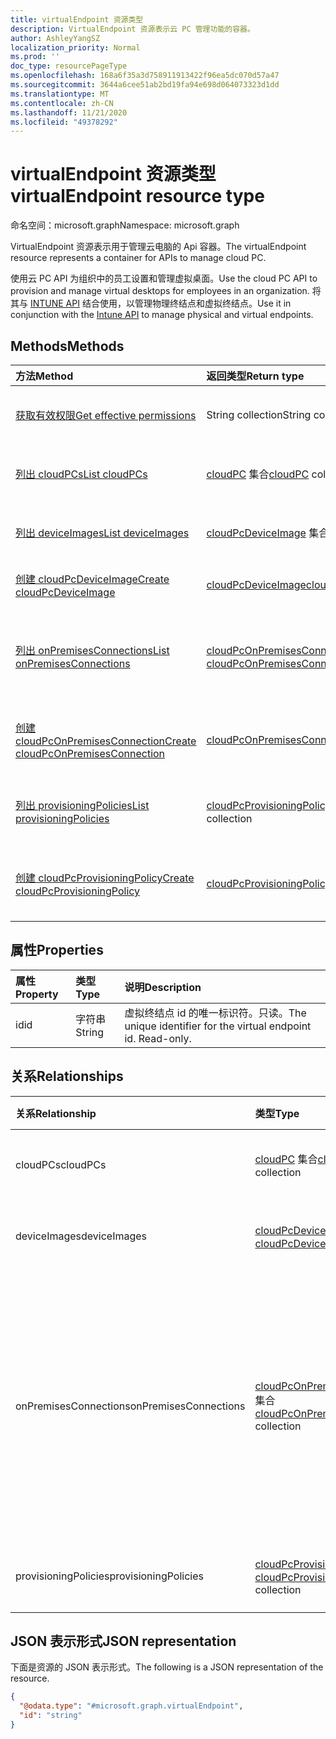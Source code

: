 ```yaml
---
title: virtualEndpoint 资源类型
description: VirtualEndpoint 资源表示云 PC 管理功能的容器。
author: AshleyYangSZ
localization_priority: Normal
ms.prod: ''
doc_type: resourcePageType
ms.openlocfilehash: 168a6f35a3d758911913422f96ea5dc070d57a47
ms.sourcegitcommit: 3644a6cee51ab2bd19fa94e698d064073323d1dd
ms.translationtype: MT
ms.contentlocale: zh-CN
ms.lasthandoff: 11/21/2020
ms.locfileid: "49378292"
---
```

# <a name="virtualendpoint-resource-type"></a><span data-ttu-id="17a31-103">virtualEndpoint 资源类型</span><span class="sxs-lookup"><span data-stu-id="17a31-103">virtualEndpoint resource type</span></span>

<span data-ttu-id="17a31-104">命名空间：microsoft.graph</span><span class="sxs-lookup"><span data-stu-id="17a31-104">Namespace: microsoft.graph</span></span>

<span data-ttu-id="17a31-105">VirtualEndpoint 资源表示用于管理云电脑的 Api 容器。</span><span class="sxs-lookup"><span data-stu-id="17a31-105">The virtualEndpoint resource represents a container for APIs to manage cloud PC.</span></span>

<span data-ttu-id="17a31-106">使用云 PC API 为组织中的员工设置和管理虚拟桌面。</span><span class="sxs-lookup"><span data-stu-id="17a31-106">Use the cloud PC API to provision and manage virtual desktops for employees in an organization.</span></span> <span data-ttu-id="17a31-107">将其与 [INTUNE API](../resources/intune-graph-overview.md) 结合使用，以管理物理终结点和虚拟终结点。</span><span class="sxs-lookup"><span data-stu-id="17a31-107">Use it in conjunction with the [Intune API](../resources/intune-graph-overview.md) to manage physical and virtual endpoints.</span></span>

## <a name="methods"></a><span data-ttu-id="17a31-108">Methods</span><span class="sxs-lookup"><span data-stu-id="17a31-108">Methods</span></span>

|<span data-ttu-id="17a31-109">方法</span><span class="sxs-lookup"><span data-stu-id="17a31-109">Method</span></span>|<span data-ttu-id="17a31-110">返回类型</span><span class="sxs-lookup"><span data-stu-id="17a31-110">Return type</span></span>|<span data-ttu-id="17a31-111">说明</span><span class="sxs-lookup"><span data-stu-id="17a31-111">Description</span></span>|
|:---|:---|:---|
|[<span data-ttu-id="17a31-112">获取有效权限</span><span class="sxs-lookup"><span data-stu-id="17a31-112">Get effective permissions</span></span>](../api/virtualendpoint-geteffectivepermissions.md)|<span data-ttu-id="17a31-113">String collection</span><span class="sxs-lookup"><span data-stu-id="17a31-113">String collection</span></span>|<span data-ttu-id="17a31-114">查看当前经过身份验证的用户的有效权限。</span><span class="sxs-lookup"><span data-stu-id="17a31-114">View the effective permissions of the currently authenticated user.</span></span>|
|[<span data-ttu-id="17a31-115">列出 cloudPCs</span><span class="sxs-lookup"><span data-stu-id="17a31-115">List cloudPCs</span></span>](../api/virtualendpoint-list-cloudpcs.md)|<span data-ttu-id="17a31-116">[cloudPC](../resources/cloudpc.md) 集合</span><span class="sxs-lookup"><span data-stu-id="17a31-116">[cloudPC](../resources/cloudpc.md) collection</span></span>|<span data-ttu-id="17a31-117">列出 [cloudPC](../resources/cloudpc.md) 对象的属性和关系。</span><span class="sxs-lookup"><span data-stu-id="17a31-117">List properties and relationships of the [cloudPC](../resources/cloudpc.md) objects.</span></span>|
|[<span data-ttu-id="17a31-118">列出 deviceImages</span><span class="sxs-lookup"><span data-stu-id="17a31-118">List deviceImages</span></span>](../api/virtualendpoint-list-deviceimages.md)|<span data-ttu-id="17a31-119">[cloudPcDeviceImage](../resources/cloudpcdeviceimage.md) 集合</span><span class="sxs-lookup"><span data-stu-id="17a31-119">[cloudPcDeviceImage](../resources/cloudpcdeviceimage.md) collection</span></span>|<span data-ttu-id="17a31-120">列出 [cloudPcDeviceImage](../resources/cloudpcdeviceimage.md) 对象的属性和关系。</span><span class="sxs-lookup"><span data-stu-id="17a31-120">List the properties and relationships of [cloudPcDeviceImage](../resources/cloudpcdeviceimage.md) objects.</span></span>|
|[<span data-ttu-id="17a31-121">创建 cloudPcDeviceImage</span><span class="sxs-lookup"><span data-stu-id="17a31-121">Create cloudPcDeviceImage</span></span>](../api/virtualendpoint-post-deviceimages.md)|[<span data-ttu-id="17a31-122">cloudPcDeviceImage</span><span class="sxs-lookup"><span data-stu-id="17a31-122">cloudPcDeviceImage</span></span>](../resources/cloudpcdeviceimage.md)|<span data-ttu-id="17a31-123">创建新的 [cloudPcDeviceImage](../resources/cloudpcdeviceimage.md) 对象。</span><span class="sxs-lookup"><span data-stu-id="17a31-123">Create a new [cloudPcDeviceImage](../resources/cloudpcdeviceimage.md) object.</span></span>|
|[<span data-ttu-id="17a31-124">列出 onPremisesConnections</span><span class="sxs-lookup"><span data-stu-id="17a31-124">List onPremisesConnections</span></span>](../api/virtualendpoint-list-onpremisesconnections.md)|<span data-ttu-id="17a31-125">[cloudPcOnPremisesConnection](../resources/cloudpconpremisesconnection.md) 集合</span><span class="sxs-lookup"><span data-stu-id="17a31-125">[cloudPcOnPremisesConnection](../resources/cloudpconpremisesconnection.md) collection</span></span>|<span data-ttu-id="17a31-126">列出 [cloudPcOnPremisesConnection](../resources/cloudpconpremisesconnection.md) 对象的属性和关系。</span><span class="sxs-lookup"><span data-stu-id="17a31-126">List properties and relationships of the [cloudPcOnPremisesConnection](../resources/cloudpconpremisesconnection.md) objects.</span></span>|
|[<span data-ttu-id="17a31-127">创建 cloudPcOnPremisesConnection</span><span class="sxs-lookup"><span data-stu-id="17a31-127">Create cloudPcOnPremisesConnection</span></span>](../api/virtualendpoint-post-onpremisesconnections.md)|[<span data-ttu-id="17a31-128">cloudPcOnPremisesConnection</span><span class="sxs-lookup"><span data-stu-id="17a31-128">cloudPcOnPremisesConnection</span></span>](../resources/cloudpconpremisesconnection.md)|<span data-ttu-id="17a31-129">创建新的 [cloudPcOnPremisesConnection](../resources/cloudpconpremisesconnection.md) 对象。</span><span class="sxs-lookup"><span data-stu-id="17a31-129">Create a new [cloudPcOnPremisesConnection](../resources/cloudpconpremisesconnection.md) object.</span></span>|
|[<span data-ttu-id="17a31-130">列出 provisioningPolicies</span><span class="sxs-lookup"><span data-stu-id="17a31-130">List provisioningPolicies</span></span>](../api/virtualendpoint-list-provisioningpolicies.md)|<span data-ttu-id="17a31-131">[cloudPcProvisioningPolicy](../resources/cloudpcprovisioningpolicy.md) 集合</span><span class="sxs-lookup"><span data-stu-id="17a31-131">[cloudPcProvisioningPolicy](../resources/cloudpcprovisioningpolicy.md) collection</span></span>|<span data-ttu-id="17a31-132">列出 [cloudPcProvisioningPolicy](../resources/cloudpcprovisioningpolicy.md) 对象的属性和关系。</span><span class="sxs-lookup"><span data-stu-id="17a31-132">List properties and relationships of the [cloudPcProvisioningPolicy](../resources/cloudpcprovisioningpolicy.md) objects.</span></span>|
|[<span data-ttu-id="17a31-133">创建 cloudPcProvisioningPolicy</span><span class="sxs-lookup"><span data-stu-id="17a31-133">Create cloudPcProvisioningPolicy</span></span>](../api/virtualendpoint-post-provisioningpolicies.md)|[<span data-ttu-id="17a31-134">cloudPcProvisioningPolicy</span><span class="sxs-lookup"><span data-stu-id="17a31-134">cloudPcProvisioningPolicy</span></span>](../resources/cloudpcprovisioningpolicy.md)|<span data-ttu-id="17a31-135">创建新的 [cloudPcProvisioningPolicy](../resources/cloudpcprovisioningpolicy.md) 对象。</span><span class="sxs-lookup"><span data-stu-id="17a31-135">Create a new [cloudPcProvisioningPolicy](../resources/cloudpcprovisioningpolicy.md) object.</span></span>|

## <a name="properties"></a><span data-ttu-id="17a31-136">属性</span><span class="sxs-lookup"><span data-stu-id="17a31-136">Properties</span></span>

|<span data-ttu-id="17a31-137">属性</span><span class="sxs-lookup"><span data-stu-id="17a31-137">Property</span></span>|<span data-ttu-id="17a31-138">类型</span><span class="sxs-lookup"><span data-stu-id="17a31-138">Type</span></span>|<span data-ttu-id="17a31-139">说明</span><span class="sxs-lookup"><span data-stu-id="17a31-139">Description</span></span>|
|:---|:---|:---|
|<span data-ttu-id="17a31-140">id</span><span class="sxs-lookup"><span data-stu-id="17a31-140">id</span></span>|<span data-ttu-id="17a31-141">字符串</span><span class="sxs-lookup"><span data-stu-id="17a31-141">String</span></span>|<span data-ttu-id="17a31-142">虚拟终结点 id 的唯一标识符。只读。</span><span class="sxs-lookup"><span data-stu-id="17a31-142">The unique identifier for the virtual endpoint id. Read-only.</span></span>|

## <a name="relationships"></a><span data-ttu-id="17a31-143">关系</span><span class="sxs-lookup"><span data-stu-id="17a31-143">Relationships</span></span>

|<span data-ttu-id="17a31-144">关系</span><span class="sxs-lookup"><span data-stu-id="17a31-144">Relationship</span></span>|<span data-ttu-id="17a31-145">类型</span><span class="sxs-lookup"><span data-stu-id="17a31-145">Type</span></span>|<span data-ttu-id="17a31-146">说明</span><span class="sxs-lookup"><span data-stu-id="17a31-146">Description</span></span>|
|:---|:---|:---|
|<span data-ttu-id="17a31-147">cloudPCs</span><span class="sxs-lookup"><span data-stu-id="17a31-147">cloudPCs</span></span>|<span data-ttu-id="17a31-148">[cloudPC](../resources/cloudpc.md) 集合</span><span class="sxs-lookup"><span data-stu-id="17a31-148">[cloudPC](../resources/cloudpc.md) collection</span></span>|<span data-ttu-id="17a31-149">云托管虚拟桌面。</span><span class="sxs-lookup"><span data-stu-id="17a31-149">Cloud managed virtual desktops.</span></span>|
|<span data-ttu-id="17a31-150">deviceImages</span><span class="sxs-lookup"><span data-stu-id="17a31-150">deviceImages</span></span>|<span data-ttu-id="17a31-151">[cloudPcDeviceImage](../resources/cloudpcdeviceimage.md) 集合</span><span class="sxs-lookup"><span data-stu-id="17a31-151">[cloudPcDeviceImage](../resources/cloudpcdeviceimage.md) collection</span></span>|<span data-ttu-id="17a31-152">云电脑上的图像资源。</span><span class="sxs-lookup"><span data-stu-id="17a31-152">The image resource on cloud PC.</span></span>|
|<span data-ttu-id="17a31-153">onPremisesConnections</span><span class="sxs-lookup"><span data-stu-id="17a31-153">onPremisesConnections</span></span>|<span data-ttu-id="17a31-154">[cloudPcOnPremisesConnection](../resources/cloudpconpremisesconnection.md) 集合</span><span class="sxs-lookup"><span data-stu-id="17a31-154">[cloudPcOnPremisesConnection](../resources/cloudpconpremisesconnection.md) collection</span></span>|<span data-ttu-id="17a31-155">可用于为云电脑建立本地网络连接的 Azure 资源信息的已定义集合。</span><span class="sxs-lookup"><span data-stu-id="17a31-155">A defined collection of Azure resource information that can be used to establish on-premises network connectivity for cloud PCs.</span></span>|
|<span data-ttu-id="17a31-156">provisioningPolicies</span><span class="sxs-lookup"><span data-stu-id="17a31-156">provisioningPolicies</span></span>|<span data-ttu-id="17a31-157">[cloudPcProvisioningPolicy](../resources/cloudpcprovisioningpolicy.md) 集合</span><span class="sxs-lookup"><span data-stu-id="17a31-157">[cloudPcProvisioningPolicy](../resources/cloudpcprovisioningpolicy.md) collection</span></span>|<span data-ttu-id="17a31-158">云电脑预配策略。</span><span class="sxs-lookup"><span data-stu-id="17a31-158">cloud PC provisioning policy.</span></span>|

## <a name="json-representation"></a><span data-ttu-id="17a31-159">JSON 表示形式</span><span class="sxs-lookup"><span data-stu-id="17a31-159">JSON representation</span></span>

<span data-ttu-id="17a31-160">下面是资源的 JSON 表示形式。</span><span class="sxs-lookup"><span data-stu-id="17a31-160">The following is a JSON representation of the resource.</span></span>
<!-- {
  "blockType": "resource",
  "keyProperty": "id",
  "@odata.type": "microsoft.graph.virtualEndpoint",
  "baseType": "",
  "openType": false
}
-->

``` json
{
  "@odata.type": "#microsoft.graph.virtualEndpoint",
  "id": "string"
}
```
